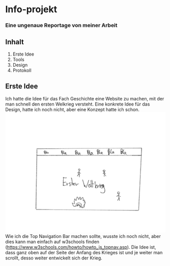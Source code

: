 # Info-projekt
### Eine ungenaue Reportage von meiner Arbeit
## Inhalt
1. Erste Idee
2. Tools
3. Design
4. Protokoll

## Erste Idee

Ich hatte die Idee für das Fach Geschichte eine Website zu machen, mit der man schnell den ersten Welkrieg versteht. Eine konkrete Idee für das Design, hatte ich noch nicht, aber eine Konzept hatte ich schon.
![Alt-Text](4E037DEC-9BB4-43C9-89C1-1F663A5AC272.png)
Wie ich die Top Navigation Bar machen sollte, wusste ich noch nicht, aber dies kann man einfach auf w3schools finden (https://www.w3schools.com/howto/howto_js_topnav.asp). Die Idee ist, dass ganz oben auf der Seite der Anfang des Krieges ist und je weiter man scrollt, desso weiter entwickelt sich der Krieg. 